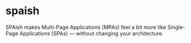 # spaish

SPAish makes Multi-Page Applications (MPAs) feel a bit more like Single-Page Applications (SPAs) — without changing your architecture.